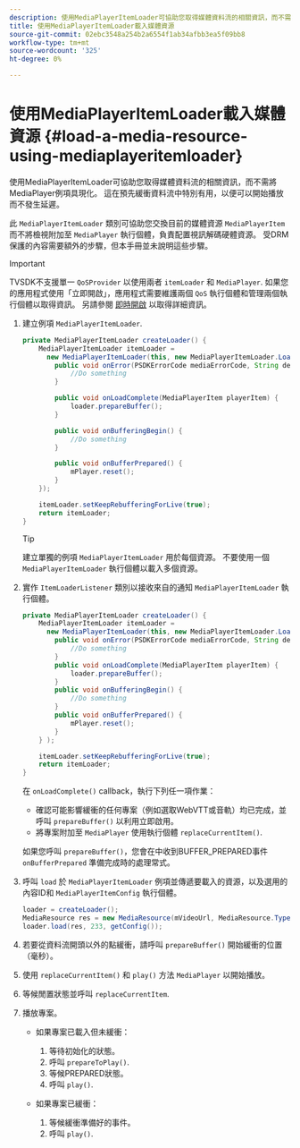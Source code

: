 ```yaml
---
description: 使用MediaPlayerItemLoader可協助您取得媒體資料流的相關資訊，而不需將MediaPlayer例項具現化。 這在預先緩衝資料流中特別有用，以便可以開始播放而不發生延遲。
title: 使用MediaPlayerItemLoader載入媒體資源
source-git-commit: 02ebc3548a254b2a6554f1ab34afbb3ea5f09bb8
workflow-type: tm+mt
source-wordcount: '325'
ht-degree: 0%

---
```


# 使用MediaPlayerItemLoader載入媒體資源 {#load-a-media-resource-using-mediaplayeritemloader}

使用MediaPlayerItemLoader可協助您取得媒體資料流的相關資訊，而不需將MediaPlayer例項具現化。 這在預先緩衝資料流中特別有用，以便可以開始播放而不發生延遲。

此 `MediaPlayerItemLoader` 類別可協助您交換目前的媒體資源 `MediaPlayerItem` 而不將檢視附加至 `MediaPlayer` 執行個體，負責配置視訊解碼硬體資源。 受DRM保護的內容需要額外的步驟，但本手冊並未說明這些步驟。

>[!IMPORTANT]
>
>TVSDK不支援單一 `QoSProvider` 以使用兩者 `itemLoader` 和 `MediaPlayer`. 如果您的應用程式使用「立即開啟」，應用程式需要維護兩個 `QoS` 執行個體和管理兩個執行個體以取得資訊。 另請參閱 [即時開啟](../../android-3x-content-playback-options-android2/buffering-configuration/android-3x-instant-on.md) 以取得詳細資訊。

1. 建立例項 `MediaPlayerItemLoader`.

   ```java
   private MediaPlayerItemLoader createLoader() { 
       MediaPlayerItemLoader itemLoader =   
         new MediaPlayerItemLoader(this, new MediaPlayerItemLoader.LoaderListener() { 
           public void onError(PSDKErrorCode mediaErrorCode, String description) { 
               //Do something 
           } 
   
           public void onLoadComplete(MediaPlayerItem playerItem) { 
               loader.prepareBuffer(); 
           } 
   
           public void onBufferingBegin() { 
               //Do something 
           } 
   
           public void onBufferPrepared() { 
               mPlayer.reset(); 
           }  
       }); 
   
       itemLoader.setKeepRebufferingForLive(true); 
       return itemLoader; 
   } 
   ```

   >[!TIP]
   >
   >建立單獨的例項 `MediaPlayerItemLoader` 用於每個資源。 不要使用一個 `MediaPlayerItemLoader` 執行個體以載入多個資源。

1. 實作 `ItemLoaderListener` 類別以接收來自的通知 `MediaPlayerItemLoader` 執行個體。

   ```java
   private MediaPlayerItemLoader createLoader() { 
       MediaPlayerItemLoader itemLoader =   
         new MediaPlayerItemLoader(this, new MediaPlayerItemLoader.LoaderListener() { 
           public void onError(PSDKErrorCode mediaErrorCode, String description) { 
               //Do something 
           } 
           public void onLoadComplete(MediaPlayerItem playerItem) { 
               loader.prepareBuffer(); 
           } 
           public void onBufferingBegin() { 
               //Do something 
           } 
           public void onBufferPrepared() { 
               mPlayer.reset(); 
           }  
       } ); 
   
       itemLoader.setKeepRebufferingForLive(true); 
       return itemLoader; 
   }
   ```

   在 `onLoadComplete()` callback，執行下列任一項作業：

   * 確認可能影響緩衝的任何專案（例如選取WebVTT或音軌）均已完成，並呼叫 `prepareBuffer()` 以利用立即啟用。
   * 將專案附加至 `MediaPlayer` 使用執行個體 `replaceCurrentItem()`.

   如果您呼叫 `prepareBuffer()`，您會在中收到BUFFER_PREPARED事件 `onBufferPrepared` 準備完成時的處理常式。
1. 呼叫 `load` 於 `MediaPlayerItemLoader` 例項並傳遞要載入的資源，以及選用的內容ID和 `MediaPlayerItemConfig` 執行個體。

   ```java
   loader = createLoader(); 
   MediaResource res = new MediaResource(mVideoUrl, MediaResource.Type.HLS, metadata); 
   loader.load(res, 233, getConfig());
   ```

1. 若要從資料流開頭以外的點緩衝，請呼叫 `prepareBuffer()` 開始緩衝的位置（毫秒）。
1. 使用 `replaceCurrentItem()` 和 `play()` 方法 `MediaPlayer` 以開始播放。
1. 等候閒置狀態並呼叫 `replaceCurrentItem`.
1. 播放專案。

   * 如果專案已載入但未緩衝：

      1. 等待初始化的狀態。
      1. 呼叫 `prepareToPlay()`.
      1. 等候PREPARED狀態。
      1. 呼叫 `play()`.

   * 如果專案已緩衝：

      1. 等候緩衝準備好的事件。
      1. 呼叫 `play()`.
